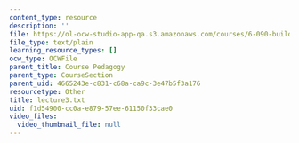 ```yaml
---
content_type: resource
description: ''
file: https://ol-ocw-studio-app-qa.s3.amazonaws.com/courses/6-090-building-programming-experience-a-lead-in-to-6-001-january-iap-2005/f1d54900cc0ae87957ee61150f33cae0_lecture3.txt
file_type: text/plain
learning_resource_types: []
ocw_type: OCWFile
parent_title: Course Pedagogy
parent_type: CourseSection
parent_uid: 4665243e-c831-c68a-ca9c-3e47b5f3a176
resourcetype: Other
title: lecture3.txt
uid: f1d54900-cc0a-e879-57ee-61150f33cae0
video_files:
  video_thumbnail_file: null
---
```

